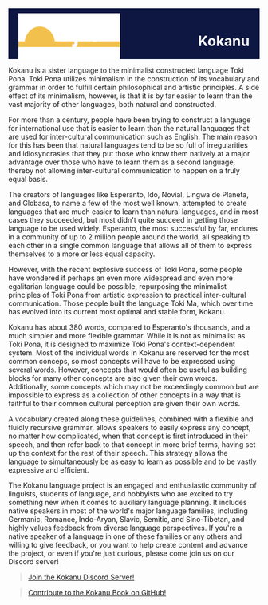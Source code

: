 <div style="background-color:rgb(13 23 66);padding:10px 20px 0px;display:flex;justify-content:space-between;gap:0px 30px;flex-wrap:wrap">
<img src="images/banner.png" alt="Kokanu Banner">
<h1 style="color:white">Kokanu</h1>
</div>


Kokanu is a sister language to the minimalist constructed language Toki Pona. Toki Pona utilizes minimalism in the construction of its vocabulary and grammar in order to fulfill certain philosophical and artistic principles. A side effect of its minimalism, however, is that it is by far easier to learn than the vast majority of other languages, both natural and constructed.

For more than a century, people have been trying to construct a language for international use that is easier to learn than the natural languages that are used for inter-cultural communication such as English. The main reason for this has been that natural languages tend to be so full of irregularities and idiosyncrasies that they put those who know them natively at a major advantage over those who have to learn them as a second language, thereby not allowing inter-cultural communication to happen on a truly equal basis. 

The creators of languages like Esperanto, Ido, Novial, Lingwa de Planeta, and Globasa, to name a few of the most well known, attempted to create languages that are much easier to learn than natural languages, and in most cases they succeeded, but most didn't quite succeed in getting those language to be used widely. Esperanto, the most successful by far, endures in a community of up to 2 million people around the world, all speaking to each other in a single common language that allows all of them to express themselves to a more or less equal capacity.

However, with the recent explosive success of Toki Pona, some people have wondered if perhaps an even more widespread and even more egalitarian language could be possible, repurposing the minimalist principles of Toki Pona from artistic expression to practical inter-cultural communication. Those people built the language Toki Ma, which over time has evolved into its current most optimal and stable form, Kokanu. 

Kokanu has about 380 words, compared to Esperanto's thousands, and a much simpler and more flexible grammar. While it is not as minimalist as Toki Pona, it is designed to maximize Toki Pona's context-dependent system. Most of the individual words in Kokanu are reserved for the most common conceps, so most concepts will have to be expressed using several words. However, concepts that would often be useful as building blocks for many other concepts are also given their own words. Additionally, some concepts which may not be exceedingly common but are impossible to express as a collection of other concepts in a way that is faithful to their common cultural perception are given their own words.

A vocabulary created along these guidelines, combined with a flexible and fluidly recursive grammar, allows speakers to easily express any concept, no matter how complicated, when that concept is first introduced in their speech, and then refer back to that concept in more brief terms, having set up the context for the rest of their speech. This strategy allows the language to simultaneously be as easy to learn as possible and to be vastly expressive and efficient.

The Kokanu language project is an engaged and enthusiastic community of linguists, students of language, and hobbyists who are excited to try something new when it comes to auxiliary language planning. It includes native speakers in most of the world's major language families, including Germanic, Romance, Indo-Aryan, Slavic, Semitic, and Sino-Tibetan, and highly values feedback from diverse language perspectives. If you're a native speaker of a language in one of these families or any others and willing to give feedback, or you want to help create content and advance the project, or even if you're just curious, please come join us on our Discord server!

> [Join the Kokanu Discord Server!](https://discord.gg/fMAfGRkGvQ)

> [Contribute to the Kokanu Book on GitHub!](https://github.com/Kokanu/kokanu-mdbook-website)

